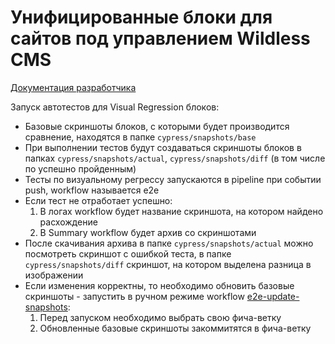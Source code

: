 # Унифицированные блоки для сайтов под управлением Wildless CMS

[Документация разработчика](./DEVDOC.md)

Запуск автотестов для Visual Regression блоков:

- Базовые скриншоты блоков, с которыми будет производится сравнение, находятся в папке `cypress/snapshots/base`
- При выполнении тестов будут создаваться скриншоты блоков в папках `cypress/snapshots/actual`, `cypress/snapshots/diff` (в том числе по успешно пройденным)
- Тесты по визуальному регрессу запускаются в pipeline при событии push, workflow называется e2e
- Если тест не отработает успешно:
  1. В логах workflow будет название скриншота, на котором найдено расхождение
  2. В Summary workflow будет архив со скриншотами
- После скачивания архива в папке `cypress/snapshots/actual` можно посмотреть скриншот с ошибкой теста, в папке `cypress/snapshots/diff` скриншот, на котором выделена разница в изображении
- Если изменения корректны, то необходимо обновить базовые скриншоты - запустить в ручном режиме workflow [e2e-update-snapshots](https://github.com/redneckz/wildless-cms-uni-blocks/actions/workflows/e2e-update-snapshots.yaml):
  1. Перед запуском необходимо выбрать свою фича-ветку
  2. Обновленные базовые скриншоты закоммитятся в фича-ветку
